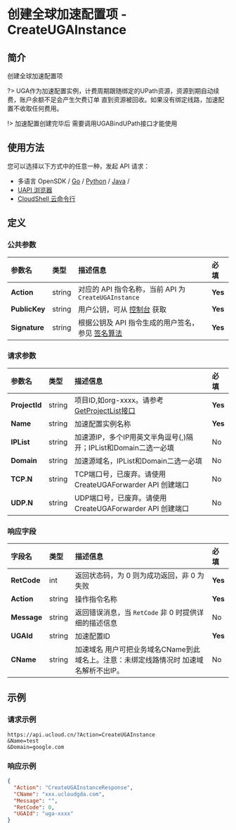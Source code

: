 # 创建全球加速配置项 - CreateUGAInstance

## 简介

创建全球加速配置项

?> UGA作为加速配置实例，计费周期跟随绑定的UPath资源，资源到期自动续费，账户余额不足会产生欠费订单 直到资源被回收。如果没有绑定线路，加速配置不收取任何费用。

!> 加速配置创建完毕后 需要调用UGABindUPath接口才能使用


## 使用方法

您可以选择以下方式中的任意一种，发起 API 请求：
- 多语言 OpenSDK / [Go](https://github.com/ucloud/ucloud-sdk-go) / [Python](https://github.com/ucloud/ucloud-sdk-python3) / [Java](https://github.com/ucloud/ucloud-sdk-java) /
- [UAPI 浏览器](https://console.ucloud.cn/uapi/detail?id=CreateUGAInstance)
- [CloudShell 云命令行](https://shell.ucloud.cn/)


## 定义

### 公共参数

| 参数名 | 类型 | 描述信息 | 必填 |
|:---|:---|:---|:---|
| **Action**     | string  | 对应的 API 指令名称，当前 API 为 `CreateUGAInstance`                        | **Yes** |
| **PublicKey**  | string  | 用户公钥，可从 [控制台](https://console.ucloud.cn/uapi/apikey) 获取                                             | **Yes** |
| **Signature**  | string  | 根据公钥及 API 指令生成的用户签名，参见 [签名算法](api/summary/signature.md)  | **Yes** |

### 请求参数

| 参数名 | 类型 | 描述信息 | 必填 |
|:---|:---|:---|:---|
| **ProjectId** | string | 项目ID,如org-xxxx。请参考[GetProjectList接口](api/summary/get_project_list) |**Yes**|
| **Name** | string | 加速配置实例名称 |**Yes**|
| **IPList** | string | 加速源IP，多个IP用英文半角逗号(,)隔开；IPList和Domain二选一必填 |No|
| **Domain** | string | 加速源域名，IPList和Domain二选一必填 |No|
| **TCP.N** | string | TCP端口号，已废弃。请使用 CreateUGAForwarder API 创建端口 |No|
| **UDP.N** | string | UDP端口号，已废弃。请使用 CreateUGAForwarder API 创建端口 |No|

### 响应字段

| 字段名 | 类型 | 描述信息 | 必填 |
|:---|:---|:---|:---|
| **RetCode** | int | 返回状态码，为 0 则为成功返回，非 0 为失败 |**Yes**|
| **Action** | string | 操作指令名称 |**Yes**|
| **Message** | string | 返回错误消息，当 `RetCode` 非 0 时提供详细的描述信息 |No|
| **UGAId** | string | 加速配置ID |**Yes**|
| **CName** | string | 加速域名 用户可把业务域名CName到此域名上。注意：未绑定线路情况时 加速域名解析不出IP。 |No|




## 示例

### 请求示例
    
```
https://api.ucloud.cn/?Action=CreateUGAInstance
&Name=test
&Domain=google.com
```

### 响应示例
    
```json
{
  "Action": "CreateUGAInstanceResponse",
  "CName": "xxx.ucloudgda.com",
  "Message": "",
  "RetCode": 0,
  "UGAId": "uga-xxxx"
}
```





